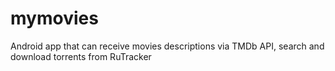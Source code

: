 # mymovies
Android app that can receive movies descriptions via TMDb API, search and download torrents from RuTracker
